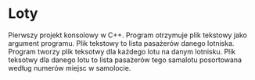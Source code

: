 # Loty
Pierwszy projekt konsolowy w C++. 
Program otrzymuje plik tekstowy jako argument programu. Plik tekstowy to lista pasażerów danego lotniska. Program tworzy plik teksotwy dla każdego lotu na danym lotnisku. Plik teksotwy dla danego lotu to lista pasażerów tego samalotu posortowana według numerów miejsc w samolocie.
